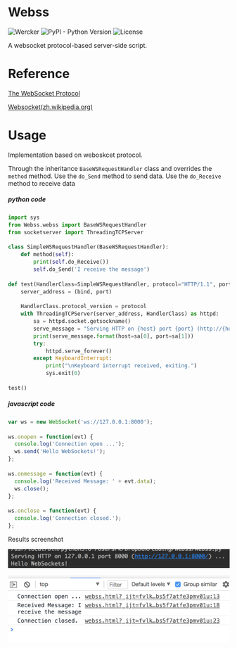 # Webss

![Wercker](https://img.shields.io/wercker/ci/wercker/docs.svg)
![PyPI - Python Version](https://img.shields.io/badge/python-3.5%203.6-blue.svg)
![License](https://img.shields.io/badge/license-GPL%20v3.0-orange.svg)

A websocket protocol-based server-side script.

# Reference

[The WebSocket Protocol](https://tools.ietf.org/html/rfc6455)

[Websocket(zh.wikipedia.org)](https://zh.wikipedia.org/wiki/WebSocket)

# Usage

Implementation based on weboskcet protocol.

Through the inheritance `BaseWSRequestHandler` class and overrides the `method` method. 
Use the `do_Send` method to send data. Use the `do_Receive` method to receive data

##### python code

```python
import sys
from Webss.webss import BaseWSRequestHandler
from socketserver import ThreadingTCPServer

class SimpleWSRequestHandler(BaseWSRequestHandler):
    def method(self):
        print(self.do_Receive())
        self.do_Send('I receive the message')

def test(HandlerClass=SimpleWSRequestHandler, protocol="HTTP/1.1", port=8000, bind="127.0.0.1"):
    server_address = (bind, port)

    HandlerClass.protocol_version = protocol
    with ThreadingTCPServer(server_address, HandlerClass) as httpd:
        sa = httpd.socket.getsockname()
        serve_message = "Serving HTTP on {host} port {port} (http://{host}:{port}/) ..."
        print(serve_message.format(host=sa[0], port=sa[1]))
        try:
            httpd.serve_forever()
        except KeyboardInterrupt:
            print("\nKeyboard interrupt received, exiting.")
            sys.exit(0)

test()
```

##### javascript code

```javascript
var ws = new WebSocket('ws://127.0.0.1:8000');

ws.onopen = function(evt) {
  console.log('Connection open ...');
  ws.send('Hello WebSockets!');
};

ws.onmessage = function(evt) {
  console.log('Received Message: ' + evt.data);
  ws.close();
};

ws.onclose = function(evt) {
  console.log('Connection closed.');
};
```

Results screenshot

![avatar](pic/pyt.png)

![avatar](pic/jst.png)
